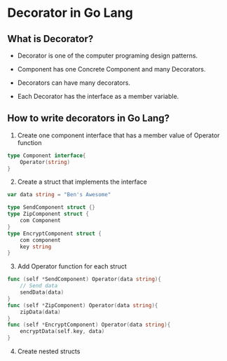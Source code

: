 # Decorator in Go Lang

## What is Decorator?
- Decorator is one of the computer programing design patterns.

- Component has one Concrete Component and many Decorators.

- Decorators can have many decorators.

- Each Decorator has the interface as a member variable.

## How to write decorators in Go Lang?

1. Create one component interface that has a member value of Operator function

```Go
type Component interface{
    Operator(string)
}
```

2. Create a struct that implements the interface

```Go
var data string = "Ben's Awesome"

type SendComponent struct {}
type ZipComponent struct {
    com Component
}
type EncryptComponent struct {
    com component
    key string
}
```

3. Add Operator function for each struct

```Go
func (self *SendComponent) Operator(data string){
    // Send data
    sendData(data)
}
func (self *ZipComponent) Operator(data string){
    zipData(data)
}
func (self *EncryptComponent) Operator(data string){
    encryptData(self.key, data)
}
```

4. Create nested structs
